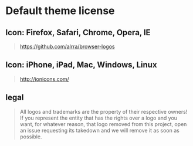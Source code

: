 # Default theme license

Icon: Firefox, Safari, Chrome, Opera, IE
---
> https://github.com/alrra/browser-logos

Icon: iPhone, iPad, Mac, Windows, Linux
---
> http://ionicons.com/

## legal
> All logos and trademarks are the property of their respective owners! If you represent the entity that has the rights over a logo and you want, for whatever reason, that logo removed from this project, open an issue requesting its takedown and we will remove it as soon as possible.